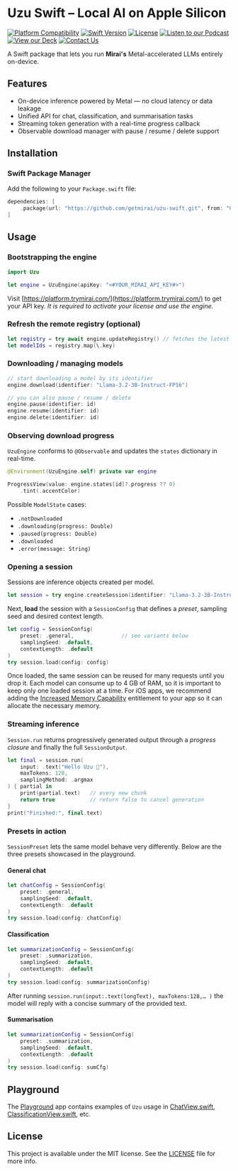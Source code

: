 # Uzu Swift – Local AI on Apple Silicon

[![Platform Compatibility](https://img.shields.io/badge/Platforms-iOS-brightgreen)](https://swift.org/platforms/)
[![Swift Version](https://img.shields.io/badge/Swift-5.9-orange)](https://swift.org)
[![License](https://img.shields.io/badge/License-MIT-blue)](LICENSE)
<a href="https://notebooklm.google.com/notebook/5851ef05-463e-4d30-bd9b-01f7668e8f8f/audio"><img src="https://img.shields.io/badge/Listen-Podcast-red" alt="Listen to our Podcast"></a>
<a href="https://docsend.com/view/x87pcxrnqutb9k2q"><img src="https://img.shields.io/badge/View-Our%20Deck-green" alt="View our Deck"></a>
<a href="mailto:dima@getmirai.co,Alexey@getmirai.co?subject=Interested%20in%20Mirai"><img src="https://img.shields.io/badge/Contact%20Us-Email-blue" alt="Contact Us"></a>

A Swift package that lets you run **Mirai's** Metal-accelerated LLMs entirely on-device.

## Features

- On-device inference powered by Metal — no cloud latency or data leakage
- Unified API for chat, classification, and summarisation tasks
- Streaming token generation with a real-time progress callback
- Observable download manager with pause / resume / delete support

## Installation

### Swift Package Manager

Add the following to your `Package.swift` file:

```swift
dependencies: [
    .package(url: "https://github.com/getmirai/uzu-swift.git", from: "0.1.0")
]
```

## Usage

### Bootstrapping the engine

```swift
import Uzu

let engine = UzuEngine(apiKey: "<#YOUR_MIRAI_API_KEY#>")
```

Visit [https://platform.trymirai.com/](https://platform.trymirai.com/) to get your API key.
*It is required to activate your license and use the engine.*

### Refresh the remote registry (optional)

```swift
let registry = try await engine.updateRegistry() // fetches the latest list & states
let modelIds = registry.map(\.key)
```

### Downloading / managing models

```swift
// start downloading a model by its identifier
engine.download(identifier: "Llama-3.2-3B-Instruct-FP16")

// you can also pause / resume / delete
engine.pause(identifier: id)
engine.resume(identifier: id)
engine.delete(identifier: id)
```

### Observing download progress

`UzuEngine` conforms to `@Observable` and updates the `states` dictionary in real-time.

```swift
@Environment(UzuEngine.self) private var engine

ProgressView(value: engine.states[id]?.progress ?? 0)
    .tint(.accentColor)
```

Possible `ModelState` cases:

* `.notDownloaded`
* `.downloading(progress: Double)`
* `.paused(progress: Double)`
* `.downloaded`
* `.error(message: String)`

### Opening a session

Sessions are inference objects created per model.

```swift
let session = try engine.createSession(identifier: "Llama-3.2-3B-Instruct-FP16")
```

Next, **load** the session with a `SessionConfig` that defines a *preset*, sampling seed and desired context length.

```swift
let config = SessionConfig(
    preset: .general,               // see variants below
    samplingSeed: .default,
    contextLength: .default
)
try session.load(config: config)
```

Once loaded, the same session can be reused for many requests until you drop it.
Each model can consume up to 4 GB of RAM, so it is important to keep only one loaded session at a time. For iOS apps, we recommend adding the [Increased Memory Capability](https://developer.apple.com/documentation/bundleresources/entitlements/com.apple.developer.kernel.increased-memory-limit) entitlement to your app so it can allocate the necessary memory.

### Streaming inference

`Session.run` returns progressively generated output through a *progress closure* and finally the full `SessionOutput`.

```swift
let final = session.run(
    input: .text("Hello Uzu 👋"),
    maxTokens: 128,
    samplingMethod: .argmax
) { partial in
    print(partial.text)   // every new chunk
    return true           // return false to cancel generation
}
print("Finished:", final.text)
```

### Presets in action

`SessionPreset` lets the same model behave very differently. Below are the three presets showcased in the playground.

#### General chat

```swift
let chatConfig = SessionConfig(
    preset: .general,
    samplingSeed: .default,
    contextLength: .default
)
try session.load(config: chatConfig)
```

#### Classification

```swift
let summarizationConfig = SessionConfig(
    preset: .summarization,
    samplingSeed: .default,
    contextLength: .default
)
try session.load(config: summarizationConfig)
```

After running `session.run(input:.text(longText), maxTokens:128,… )` the model will reply with a concise summary of the provided text.

#### Summarisation

```swift
let summarizationConfig = SessionConfig(
    preset: .summarization,
    samplingSeed: .default,
    contextLength: .default
)
try session.load(config: sumCfg)
```

## Playground

The [Playground](Playground) app contains examples of `Uzu` usage in [ChatView.swift](Playground/Sources/Views/ChatView.swift), [ClassificationView.swift](Playground/Sources/Views/ClassificationView.swift), etc.

## License

This project is available under the MIT license. See the [LICENSE](LICENSE) file for more info.
